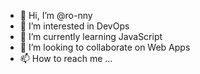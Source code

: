 - 👋 Hi, I’m @ro-nny
- 👀 I’m interested in DevOps
- 🌱 I’m currently learning JavaScript
- 💞️ I’m looking to collaborate on Web Apps
- 📫 How to reach me ...

<!---
ro-nny/ro-nny is a ✨ special ✨ repository because its `README.md` (this file) appears on your GitHub profile.
You can click the Preview link to take a look at your changes.
--->
